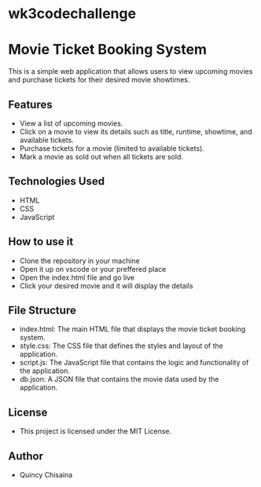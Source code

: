 # wk3codechallenge

# Movie Ticket Booking System

This is a simple web application that allows users to view upcoming movies and purchase tickets for their desired movie showtimes.

## Features

- View a list of upcoming movies.
- Click on a movie to view its details such as title, runtime, showtime, and available tickets.
- Purchase tickets for a movie (limited to available tickets).
- Mark a movie as sold out when all tickets are sold.

## Technologies Used

- HTML
- CSS
- JavaScript

## How to use it

- Clone the repository in your machine
- Open it up on vscode or your preffered place
- Open the index.html file and go live
- Click your desired movie and it will display the details 

## File Structure

- index.html: The main HTML file that displays the movie ticket booking system.
- style.css: The CSS file that defines the styles and layout of the application.
- script.js: The JavaScript file that contains the logic and functionality of the application.
- db.json: A JSON file that contains the movie data used by the application.

## License

- This project is licensed under the MIT License.

## Author

- Quincy Chisaina 
